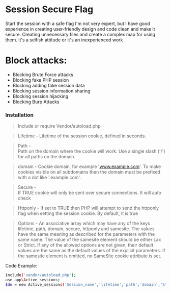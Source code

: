 # Session Secure Flag
Start the session with a safe flag
I'm not very expert, but I have good experience in creating user-friendly design and code clean and make it secure. Creating unnecessary files and create a complex map for using them. it's a selfish attitude or it's an inexperienced work

# Block attacks:
 - Blocking Brute Force attacks
 - Blocking fake PHP session
 - Blocking adding fake session data
 - Blocking session information sharing
 - Blocking session hijacking
 - Blocking Burp Attacks


### Installation
>  Include or require Vendor/autoload.php 

> Lifetime - 
Lifetime of the session cookie, defined in seconds.

> Path -  
Path on the domain where the cookie will work. Use a single slash ('/') for all paths on the domain.

> domain - 
Cookie domain, for example 'www.example.com'. To make cookies visible on all subdomains then the domain must be prefixed with a dot like '.example.com'.

> Secure -  
If TRUE cookie will only be sent over secure connections. It will auto check

> Httponly - 
If set to TRUE then PHP will attempt to send the httponly flag when setting the session cookie. By default, it is true

> Options -
An associative array which may have any of the keys lifetime, path, domain, secure, httponly and samesite. The values have the same meaning as described for the parameters with the same name. The value of the samesite element should be either Lax or Strict. If any of the allowed options are not given, their default values are the same as the default values of the explicit parameters. If the samesite element is omitted, no SameSite cookie attribute is set.

 Code Example: 
```sh
include('vendor/autoload.php');
use app\Active_sessions;
$dn = new Active_sessions('Session_name','lifetime','path','domain','Strict or Lax!');
```




